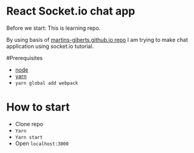 # React Socket.io chat app
Before we start: This is learning repo.

By using basis of [martins-giberts.github.io repo](https://github.com/martins-giberts/martins-giberts.github.io) I am trying to make chat application using socket.io tutorial.

#Prerequisites
- [node](https://nodejs.org/en/)
- [yarn](https://yarnpkg.com/lang/en/)
- `yarn global add webpack`

# How to start
- Clone repo
- `Yarn`
- `Yarn start`
- Open `localhost:3000`
